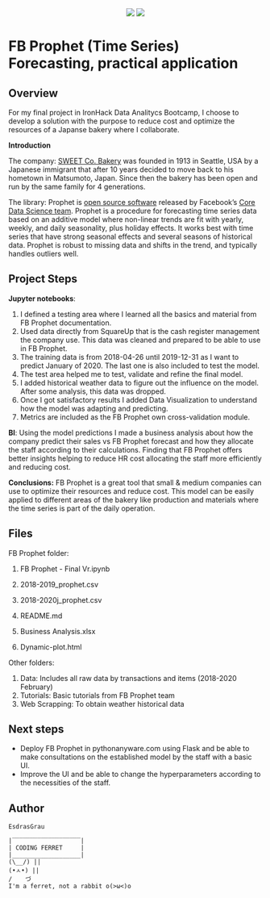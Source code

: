 <div style="text-align:center"><img src="https://user-images.githubusercontent.com/23629340/40541063-a07a0a8a-601a-11e8-91b5-2f13e4e6b441.png" /> <img src="https://www.sweet-bakery.co.jp/sites/default/files/logo.png" /></div>



# FB Prophet (Time Series) Forecasting, practical application

## Overview

For my final project in IronHack Data Analitycs Bootcamp, I choose to develop a solution with the purpose to reduce cost and optimize the resources of a Japanse bakery where I collaborate. 

**Introduction**

The company:
[SWEET Co. Bakery](https://www.sweet-bakery.co.jp/) was founded in 1913 in Seattle, USA by a Japanese immigrant that after 10 years decided to move back to his hometown in Matsumoto, Japan. Since then the bakery has been open and run by the same family for 4 generations. 

The library:
Prophet is [open source software](https://code.facebook.com/projects/) released by Facebook’s [Core Data Science team](https://research.fb.com/category/data-science/).  Prophet is a procedure for forecasting time series data based on an additive model where non-linear trends are fit with yearly, weekly, and daily seasonality, plus holiday effects. It works best with time series that have strong seasonal effects and several seasons of historical data. Prophet is robust to missing data and shifts in the trend, and typically handles outliers well.



## Project Steps

**Jupyter notebooks**:

1. I defined a testing area where I learned all the basics and material from FB Prophet documentation. 
2. Used data directly from SquareUp that is the cash register management the company use. This data was cleaned and prepared to be able to use in FB Prophet.
3. The training data is from 2018-04-26 until 2019-12-31 as I want to predict January of 2020.  The last one is also included to test the model.
4. The test area helped me to test, validate and refine the final model.
5. I added historical weather data to figure out the influence on the model. After some analysis, this data was dropped.
6. Once I got satisfactory results I added Data Visualization to understand how the model was adapting and predicting.
7. Metrics are included as the FB Prophet own cross-validation module.



**BI**:
Using the model predictions I made a business analysis about how the company predict their sales vs FB Prophet forecast and how they allocate the staff according to their calculations. Finding that FB Prophet offers better insights helping to reduce HR cost allocating the staff more efficiently and reducing cost.



**Conclusions:**
FB Prophet is a great tool that small & medium companies can use to optimize their resources and reduce cost. This model can be easily applied to different areas of the bakery like production and materials where the time series is part of the daily operation.



## Files 

FB Prophet folder:

1. FB Prophet - Final Vr.ipynb

2. 2018-2019_prophet.csv

3. 2018-2020j_prophet.csv

4. README.md

5. Business Analysis.xlsx

6. Dynamic-plot.html

Other folders:

1. Data: Includes all raw data by transactions and items (2018-2020 February)
2. Tutorials: Basic tutorials from FB Prophet team
3. Web Scrapping: To obtain weather historical data 

## Next steps

- Deploy FB Prophet in pythonanyware.com using Flask and be able to make consultations on the established model by the staff with a basic UI.
- Improve the UI and be able to change the hyperparameters according to the necessities of the staff.

## Author

`EsdrasGrau`

```
|‾‾‾‾‾‾‾‾‾‾‾‾‾‾‾‾‾‾‾|
| CODING FERRET     |
|___________________|
(\__/) || 
(•ㅅ•) || 
/ 　 づ
I'm a ferret, not a rabbit o(>ω<)o 
```